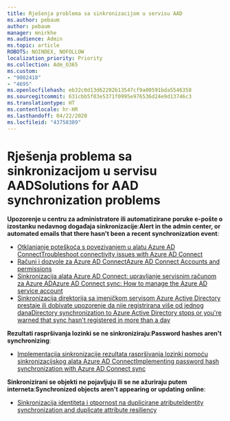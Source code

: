 ```yaml
---
title: Rješenja problema sa sinkronizacijom u servisu AAD
ms.author: pebaum
author: pebaum
manager: mnirkhe
ms.audience: Admin
ms.topic: article
ROBOTS: NOINDEX, NOFOLLOW
localization_priority: Priority
ms.collection: Adm_O365
ms.custom:
- "9002418"
- "4695"
ms.openlocfilehash: eb32c0d13d62202b13547cf9a00591bda5546358
ms.sourcegitcommit: 631cbb5f03e5371f0995e976536d24e9d13746c3
ms.translationtype: HT
ms.contentlocale: hr-HR
ms.lasthandoff: 04/22/2020
ms.locfileid: "43758389"
---
```

# <a name="solutions-for-aad-synchronization-problems"></a><span data-ttu-id="29a62-102">Rješenja problema sa sinkronizacijom u servisu AAD</span><span class="sxs-lookup"><span data-stu-id="29a62-102">Solutions for AAD synchronization problems</span></span>

<span data-ttu-id="29a62-103">**Upozorenje u centru za administratore ili automatizirane poruke e-pošte o izostanku nedavnog događaja sinkronizacije**:</span><span class="sxs-lookup"><span data-stu-id="29a62-103">**Alert in the admin center, or automated emails that there hasn't been a recent synchronization event**:</span></span>

- [<span data-ttu-id="29a62-104">Otklanjanje poteškoća s povezivanjem u alatu Azure AD Connect</span><span class="sxs-lookup"><span data-stu-id="29a62-104">Troubleshoot connectivity issues with Azure AD Connect</span></span>](https://docs.microsoft.com/azure/active-directory/hybrid/tshoot-connect-connectivity)
- [<span data-ttu-id="29a62-105">Računi i dozvole za Azure AD Connect</span><span class="sxs-lookup"><span data-stu-id="29a62-105">Azure AD Connect Accounts and permissions</span></span>](https://go.microsoft.com/fwlink/p/?LinkId=820598)
- [<span data-ttu-id="29a62-106">Sinkronizacija alata Azure AD Connect: upravljanje servisnim računom za Azure AD</span><span class="sxs-lookup"><span data-stu-id="29a62-106">Azure AD Connect sync: How to manage the Azure AD service account</span></span>](https://docs.microsoft.com/azure/active-directory/hybrid/how-to-connect-azureadaccount)
- [<span data-ttu-id="29a62-107">Sinkronizacija direktorija sa imeničkom servisom Azure Active Directory prestaje ili dobivate upozorenje da nije registrirana više od jednog dana</span><span class="sxs-lookup"><span data-stu-id="29a62-107">Directory synchronization to Azure Active Directory stops or you're warned that sync hasn't registered in more than a day</span></span>](https://support.microsoft.com/help/2882421/directory-synchronization-to-azure-active-directory-stops-or-you-re-warned-that-sync-hasn-t-registered-in-more-than-a-day)
 
<span data-ttu-id="29a62-108">**Rezultati raspršivanja lozinki se ne sinkroniziraju**:</span><span class="sxs-lookup"><span data-stu-id="29a62-108">**Password hashes aren't synchronizing**:</span></span>

- [<span data-ttu-id="29a62-109">Implementacija sinkronizacije rezultata raspršivanja lozinki pomoću sinkronizacijskog alata Azure AD Connect</span><span class="sxs-lookup"><span data-stu-id="29a62-109">Implementing password hash synchronization with Azure AD Connect sync</span></span>](https://docs.microsoft.com/azure/active-directory/hybrid/how-to-connect-password-hash-synchronization)

<span data-ttu-id="29a62-110">**Sinkronizirani se objekti ne pojavljuju ili se ne ažuriraju putem interneta**:</span><span class="sxs-lookup"><span data-stu-id="29a62-110">**Synchronized objects aren't appearing or updating online**:</span></span>

- [<span data-ttu-id="29a62-111">Sinkronizacija identiteta i otpornost na duplicirane atribute</span><span class="sxs-lookup"><span data-stu-id="29a62-111">Identity synchronization and duplicate attribute resiliency</span></span>](https://docs.microsoft.com/azure/active-directory/hybrid/how-to-connect-syncservice-duplicate-attribute-resiliency)
